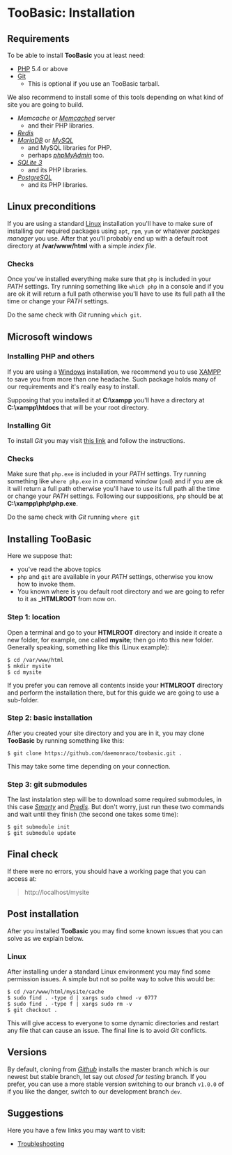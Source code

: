 # TooBasic: Installation
## Requirements
To be able to install __TooBasic__ you at least need:

* [PHP](http://php.net/) 5.4 or above
* [Git](https://git-scm.com/)
	* This is optional if you use an TooBasic tarball.

We also recommend to install some of this tools depending on what kind of site you
are going to build.

* _Memcache_ or [_Memcached_](http://memcached.org/) server
	* and their PHP libraries.
* [_Redis_](http://redis.io/)
* [_MariaDB_](https://mariadb.org/) or [_MySQL_](https://www.mysql.com/)
	* and MySQL libraries for PHP.
	* perhaps [_phpMyAdmin_](https://www.phpmyadmin.net/) too.
* [_SQLite 3_](https://www.sqlite.org/)
	* and its PHP libraries.
* [_PostgreSQL_](http://www.postgresql.org/)
	* and its PHP libraries.

## Linux preconditions
If you are using a standard [Linux](https://www.linux.com/) installation you'll
have to make sure of installing our required packages using `apt`, `rpm`, `yum` or
whatever _packages manager_ you use.
After that you'll probably end up with a default root directory at
__/var/www/html__ with a simple _index file_.

### Checks
Once you've installed everything make sure that `php` is included in your _PATH_
settings.
Try running something like `which php` in a console and if you are ok it will
return a full path otherwise you'll have to use its full path all the time or
change your _PATH_ settings.

Do the same check with _Git_ running `which git`.

## Microsoft windows
### Installing PHP and others
If you are using a [Windows](http://www.microsoft.com/en-us/windows) installation,
we recommend you to use [XAMPP](https://www.apachefriends.org/index.html) to save
you from more than one headache.
Such package holds many of our requirements and it's really easy to install.

Supposing that you installed it at __C:\xampp__ you'll have a directory at
__C:\xampp\htdocs__ that will be your root directory.

### Installing Git
To install _Git_ you may visit [this link](https://git-scm.com/download/win) and
follow the instructions.

### Checks
Make sure that `php.exe` is included in your _PATH_ settings.
Try running something like `where php.exe` in a command window (`cmd`) and if you
are ok it will return a full path otherwise you'll have to use its full path all
the time or change your _PATH_ settings.
Following our suppositions, `php` should be at __C:\xampp\php\php.exe__.

Do the same check with _Git_ running `where git`

## Installing __TooBasic__
Here we suppose that:

* you've read the above topics
* `php` and `git` are available in your _PATH_ settings, otherwise you know how to
invoke them.
* You known where is you default root directory and we are going to refer to it as
___HTMLROOT__ from now on.

### Step 1: location
Open a terminal and go to your __HTMLROOT__ directory and inside it create a new
folder, for example, one called __mysite__; then go into this new folder.
Generally speaking, something like this (Linux example):
```text
$ cd /var/www/html
$ mkdir mysite
$ cd mysite
```
If you prefer you can remove all contents inside your __HTMLROOT__ directory and
perform the installation there, but for this guide we are going to use a
sub-folder.

### Step 2: basic installation
After you created your site directory and you are in it, you may clone
__TooBasic__ by running something like this:
```text
$ git clone https://github.com/daemonraco/toobasic.git .
```
This may take some time depending on your connection.

### Step 3: git submodules
The last instalation step will be to download some required submodules, in this
case [_Smarty_](http://www.smarty.net/) and
[_Predis_](https://github.com/nrk/predis).
But don't worry, just run these two commands and wait until they finish (the
second one takes some time):
```text
$ git submodule init
$ git submodule update
```

## Final check
If there were no errors, you should have a working page that you can access at:

>http://localhost/mysite

## Post installation
After you installed __TooBasic__ you may find some known issues that you can solve
as we explain below.

### Linux
After installing under a standard Linux environment you may find some permission
issues.
A simple but not so polite way to solve this would be:
```text
$ cd /var/www/html/mysite/cache
$ sudo find . -type d | xargs sudo chmod -v 0777
$ sudo find . -type f | xargs sudo rm -v
$ git checkout .
```
This will give access to everyone to some dynamic directories and restart any file
that can cause an issue.
The final line is to avoid _Git_ conflicts.

## Versions
By default, cloning from [_Github_](https://github.com/) installs the master
branch which is our newest but stable branch, let say out _closed for testing_
branch.
If you prefer, you can use a more stable version switching to our branch `v1.0.0`
of if you like the danger, switch to our development branch `dev`.

## Suggestions
Here you have a few links you may want to visit:

* [Troubleshooting](troubleshooting.md)
